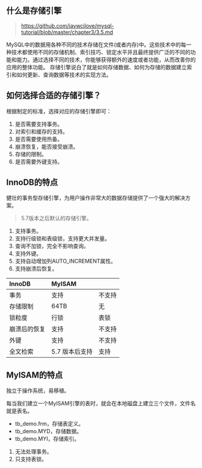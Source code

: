 ## 什么是存储引擎

> https://github.com/jaywcjlove/mysql-tutorial/blob/master/chapter3/3.5.md

MySQL中的数据用各种不同的技术存储在文件(或者内存)中。这些技术中的每一种技术都使用不同的存储机制、索引技巧、锁定水平并且最终提供广泛的不同的功能和能力。通过选择不同的技术，你能够获得额外的速度或者功能，从而改善你的应用的整体功能。 存储引擎说白了就是如何存储数据、如何为存储的数据建立索引和如何更新、查询数据等技术的实现方法。

## 如何选择合适的存储引擎？

根据制定的标准，选择对应的存储引擎即可：

1. 是否需要支持事务。
2. 对索引和缓存的支持。
3. 是否需要使用热备。
4. 崩溃恢复，能否接受崩溃。
5. 存储的限制。
6. 是否需要外键支持。

## InnoDB的特点

健壮的事务型存储引擎，为用户操作非常大的数据存储提供了一个强大的解决方案。

> 5.7版本之后默认的存储引擎。

1.  支持事务。
2. 支持行级锁和表级锁，支持更大并发量。
3. 查询不加锁，完全不影响查询。
4. 支持外键。
5. 支持自动增加列AUTO_INCREMENT属性。
6. 支持崩溃后恢复。

| InnoDB       | MyISAM         |        |
| :----------- | :------------- | ------ |
| 事务         | 支持           | 不支持 |
| 存储限制     | 64TB           | 无     |
| 锁粒度       | 行锁           | 表锁   |
| 崩溃后的恢复 | 支持           | 不支持 |
| 外键         | 支持           | 不支持 |
| 全文检索     | 5.7 版本后支持 | 支持   |

## MyISAM的特点

独立于操作系统，易移植。

每当我们建立一个MyISAM引擎的表时，就会在本地磁盘上建立三个文件，文件名就是表名。

- tb_demo.frm，存储表定义。
- tb_demo.MYD，存储数据。
- tb_demo.MYI，存储索引。



1. 无法处理事务。
2. 只支持表锁。

